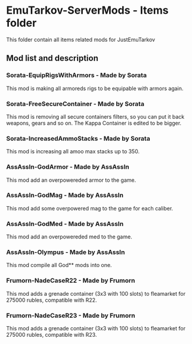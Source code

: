 # EmuTarkov-ServerMods - Items folder
This folder contain all items related mods for JustEmuTarkov
## Mod list and description



### Sorata-EquipRigsWithArmors - Made by Sorata
This mod is making all armoreds rigs to be equipable with armors again.

### Sorata-FreeSecureContainer - Made by Sorata
This mod is removing all secure containers filters, so you can put it back weapons, gears and so on. The Kappa Container is edited to be bigger.

### Sorata-IncreasedAmmoStacks - Made by Sorata
This mod is increasing all amoo max stacks up to 350.

### AssAssIn-GodArmor - Made by AssAssIn
This mod add an overpowereded armor to the game.

### AssAssIn-GodMag - Made by AssAssIn
This mod add some overpowered mag to the game for each caliber.

### AssAssIn-GodMed - Made by AssAssIn
This mod add an overpowereded med to the game.

### AssAssIn-Olympus - Made by AssAssIn
This mod compile all God** mods into one.

### Frumorn-NadeCaseR22 - Made by Frumorn
This mod adds a grenade container (3x3 with 100 slots) to fleamarket for 275000 rubles, compatible with R22.

### Frumorn-NadeCaseR23 - Made by Frumorn
This mod adds a grenade container (3x3 with 100 slots) to fleamarket for 275000 rubles, compatible with R23.

